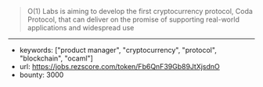 >O(1) Labs is aiming to develop the first cryptocurrency protocol, Coda Protocol, that can deliver on the promise of supporting real-world applications and widespread use
------
- keywords: ["product manager", "cryptocurrency", "protocol", "blockchain", "ocaml"]
- url: https://jobs.rezscore.com/token/Fb6QnF39Gb89JtXjsdnO
- bounty: 3000
